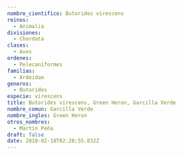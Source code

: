 ```yaml
---
nombre_cientifico: Butorides virescens
reinos:
  - Animalia
divisiones:
  - Chordata
clases:
  - Aves
ordenes:
  - Pelecaniformes
familias:
  - Ardeidae
generos:
  - Butorides
especie: virescens
title: Butorides virescens, Green Heron, Garcilla Verde
nombre_comun: Garcilla Verde
nombre_ingles: Green Heron
otros_nombres:
  - Martín Peña
draft: false
date: 2018-02-18T02:28:55.832Z
---
```


